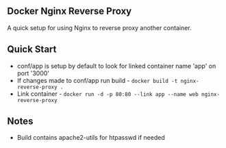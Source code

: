Docker Nginx Reverse Proxy
--------------

A quick setup for using Nginx to reverse proxy another container.

## Quick Start
- conf/app is setup by default to look for linked container name 'app' on port '3000'
- If changes made to conf/app run build - `docker build -t nginx-reverse-proxy .`
- Link container - `docker run -d -p 80:80 --link app --name web nginx-reverse-proxy`

## Notes
- Build contains apache2-utils for htpasswd if needed
